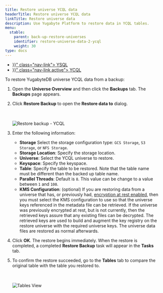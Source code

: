 ```yaml
---
title: Restore universe YCQL data
headerTitle: Restore universe YCQL data
linkTitle: Restore universe data
description: Use Yugabyte Platform to restore data in YCQL tables.
menu:
  stable:
    parent: back-up-restore-universes
    identifier: restore-universe-data-2-ycql
    weight: 30
type: docs
---
```


<ul class="nav nav-tabs-alt nav-tabs-yb">

  <li >
    <a href="{{< relref "./ysql.md" >}}" class="nav-link">
      <i class="icon-postgres" aria-hidden="true"></i>
      YSQL
    </a>
  </li>

  <li >
    <a href="{{< relref "./ycql.md" >}}" class="nav-link active">
      <i class="icon-cassandra" aria-hidden="true"></i>
      YCQL
    </a>
  </li>

</ul>

To restore YugabyteDB universe YCQL data from a backup:

1. Open the **Universe Overview** and then click the **Backups** tab. The **Backups** page appears.
2. Click **Restore Backup** to open the **Restore data to** dialog.

    <br/><br/>
    ![Restore backup - YCQL](/images/yp/restore-universe-data-ycql.png)

3. Enter the following information:

    - **Storage** Select the storage configuration type: `GCS Storage`, `S3 Storage`, or `NFS Storage`.
    - **Storage Location**: Specify the storage location.
    - **Universe**: Select the YCQL universe to restore.
    - **Keyspace**: Specify the keyspace.
    - **Table**: Specify the table to be restored. Note that the table name must be different than the backed up table name.
    - **Parallel Threads**: Default is `8`. This value can be change to a value between `1` and `100`.
    - **KMS Configuration**: (optional) If you are restoring data from a universe that has, or previously had, [encryption at rest enabled](../../../security/enable-encryption-at-rest), then you must select the KMS configuration to use so that the universe keys referenced in the metadata file can be retrieved. If the universe was previously encrypted at rest, but is not currently, then the retrieved keys assure that any existing files can be decrypted. The retrieved keys are used to build and augment the key registry on the restore universe with the required universe keys. The universe data files are restored as normal afterwards.

4. Click **OK**. The restore begins immediately. When the restore is completed, a completed **Restore Backup** task will appear in the **Tasks** tab.
5. To confirm the restore succeeded, go to the **Tables** tab to compare the original table with the table you
restored to.

   <br/><br/>
   ![Tables View](/images/yp/tables-view-ycql.png)

